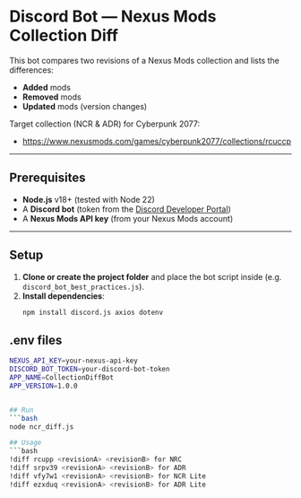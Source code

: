 # Discord Bot — Nexus Mods Collection Diff

This bot compares two revisions of a Nexus Mods collection and lists the differences:
- **Added** mods
- **Removed** mods
- **Updated** mods (version changes)

Target collection (NCR & ADR) for Cyberpunk 2077:
- https://www.nexusmods.com/games/cyberpunk2077/collections/rcuccp

---

## Prerequisites

- **Node.js** v18+ (tested with Node 22)
- A **Discord bot** (token from the [Discord Developer Portal](https://discord.com/developers/applications))
- A **Nexus Mods API key** (from your Nexus Mods account)
---

## Setup

1. **Clone or create the project folder** and place the bot script inside (e.g. `discord_bot_best_practices.js`).
2. **Install dependencies**:
   ```bash
   npm install discord.js axios dotenv

## .env files
   ```bash
NEXUS_API_KEY=your-nexus-api-key
DISCORD_BOT_TOKEN=your-discord-bot-token
APP_NAME=CollectionDiffBot
APP_VERSION=1.0.0


## Run 
   ```bash
node ncr_diff.js

## Usage
   ```bash
!diff rcupp <revisionA> <revisionB> for NRC
!diff srpv39 <revisionA> <revisionB> for ADR
!diff vfy7w1 <revisionA> <revisionB> for NCR Lite 
!diff ezxduq <revisionA> <revisionB> for ADR Lite


